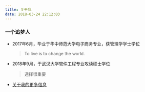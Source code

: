 ```yaml
---
title: 关于我
date: 2018-03-24 22:12:03
---
```

### 一个追梦人

<!--<blockquote class="blockquote-center">
    黉门观雪听风，闻道无问西东。
    春来远歌归咏，年华行健初衷。
</blockquote>送给每一位追梦清华的你！-->

<!--

2019年4月19日早上，室友很认真地说：你去不了清华。我仔细想了想，现在的我确实配不上清华。<br>

第一，我的生活作息极不规律。早上做不到每天八点以前起，晚上做不到12点以前睡。<br>

第二，不够自律。自己的执行能力太差，计划定了又废，废了又立，周而复始，没有成效。各种进度被无限拖延。在实验室各种划水，刷知乎，看动漫、电影等。<br>

第三，太过浮躁。整个人过于浮躁，想得多，做的少。天天”幻想着“自己进入了清华，要怎么广而告之，发朋友圈装逼。<br>

第四，能力太差。各种竞赛（包括但不限于英语、数模、程序设计、创业等），永远是炮灰。<br>

第五，心态不好。现在的我，见不得别人好，见不得别人比自己强。觉得自己是武大的研究生，多么多么厉害？？实际上，是我配不上武大，丢了我校的脸。<br>

第六，社交能力太差。今年开始，有点恐惧社交，不愿意和不太熟的人说话，越是如此，越是孤僻，陷入死循环。

-->

- 2017年6月，毕业于华中师范大学电子商务专业，获管理学学士学位

  > To live is to change the world.	

- 2018年9月，于武汉大学软件工程专业攻读硕士学位

  > 选择很重要

- [关于我的更多信息](/hgs/)
